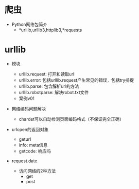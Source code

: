 # 爬虫
- Python网络包简介
    - *urllib,urllib3,httplib3,*requests
    
# urllib
- 模块
    - urllib.request: 打开和读取url
    - urllib.error: 包括urllib.request产生常见的错误，包括try捕捉
    - urllib.parse: 包含解析url的方法
    - urllib.robotparse: 解决robot.txt文件
    - 案例v01
       
- 网络编码问题解决
    - chardet可以自动检测页面编码格式（不保证完全正确）
    
- urlopen的返回对象 
    - geturl
    - info: meta信息
    - getcode: 响应吗
    
- request.date
    - 访问网络的2种方法
        - get
        - post